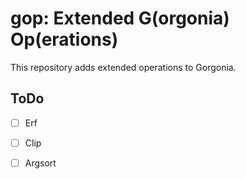 # gop: Extended G(orgonia) Op(erations)

This repository adds extended operations to Gorgonia.

## ToDo

* [ ] Erf

* [ ] Clip

* [ ] Argsort
